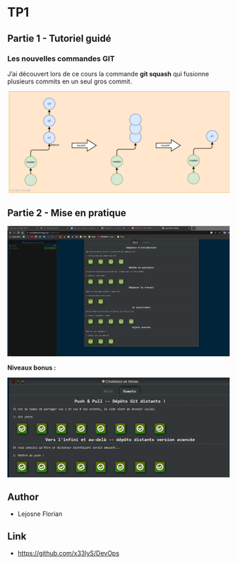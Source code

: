# TP1
## Partie 1 - Tutoriel guidé

### Les nouvelles commandes GIT

J’ai découvert lors de ce cours la commande **git squash** qui fusionne plusieurs commits en un seul gros commit.

![Squash](git-squash.drawio.jpg)

## Partie 2 - Mise en pratique

![Niveau obligatoire](1.png)

**Niveaux bonus :**

![Bonus](2.png)

## Author

- Lejosne Florian

## Link

- https://github.com/x33lyS/DevOps
